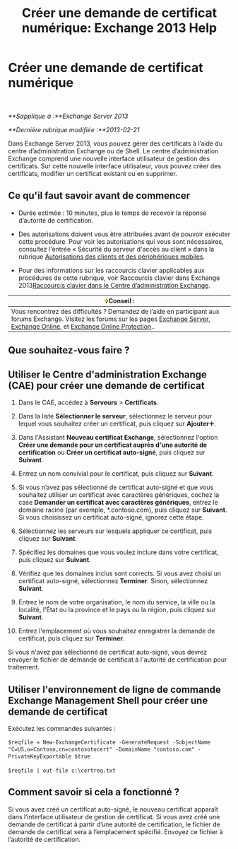 ﻿---
title: 'Créer une demande de certificat numérique: Exchange 2013 Help'
TOCTitle: Créer une demande de certificat numérique
ms:assetid: efb00de7-070b-46bf-a2fc-00d07ae085c1
ms:mtpsurl: https://technet.microsoft.com/fr-fr/library/Bb125165(v=EXCHG.150)
ms:contentKeyID: 52063032
ms.date: 04/24/2018
mtps_version: v=EXCHG.150
ms.translationtype: HT
---

# Créer une demande de certificat numérique

 

_**Sapplique à :**Exchange Server 2013_

_**Dernière rubrique modifiée :**2013-02-21_

Dans Exchange Server 2013, vous pouvez gérer des certificats à l’aide du centre d’administration Exchange ou de Shell. Le centre d’administration Exchange comprend une nouvelle interface utilisateur de gestion des certificats. Sur cette nouvelle interface utilisateur, vous pouvez créer des certificats, modifier un certificat existant ou en supprimer.

## Ce qu'il faut savoir avant de commencer

  - Durée estimée : 10 minutes, plus le temps de recevoir la réponse d’autorité de certification.

  - Des autorisations doivent vous être attribuées avant de pouvoir exécuter cette procédure. Pour voir les autorisations qui vous sont nécessaires, consultez l'entrée « Sécurité du serveur d'accès au client » dans la rubrique [Autorisations des clients et des périphériques mobiles](clients-and-mobile-devices-permissions-exchange-2013-help.md).

  - Pour des informations sur les raccourcis clavier applicables aux procédures de cette rubrique, voir Raccourcis clavier dans Exchange 2013[Raccourcis clavier dans le Centre d’administration Exchange](keyboard-shortcuts-in-the-exchange-admin-center-exchange-online-protection-help.md).

<table>
<thead>
<tr class="header">
<th><img src="images/Bb125224.tip(EXCHG.150).gif" title="Conseil" alt="Conseil" />Conseil :</th>
</tr>
</thead>
<tbody>
<tr class="odd">
<td>Vous rencontrez des difficultés ? Demandez de l’aide en participant aux forums Exchange. Visitez les forums sur les pages <a href="https://go.microsoft.com/fwlink/p/?linkid=60612">Exchange Server</a>, <a href="https://go.microsoft.com/fwlink/p/?linkid=267542">Exchange Online</a>, et <a href="https://go.microsoft.com/fwlink/p/?linkid=285351">Exchange Online Protection</a>..</td>
</tr>
</tbody>
</table>


## Que souhaitez-vous faire ?

## Utiliser le Centre d'administration Exchange (CAE) pour créer une demande de certificat

1.  Dans le CAE, accédez à **Serveurs** \> **Certificats**.

2.  Dans la liste **Sélectionner le serveur**, sélectionnez le serveur pour lequel vous souhaitez créer un certificat, puis cliquez sur **Ajouter**![Icône Ajouter](images/JJ218640.c1e75329-d6d7-4073-a27d-498590bbb558(EXCHG.150).gif "Icône Ajouter").

3.  Dans l'Assistant **Nouveau certificat Exchange**, sélectionnez l'option **Créer une demande pour un certificat auprès d'une autorité de certification** ou **Créer un certificat auto-signé**, puis cliquez sur **Suivant**.

4.  Entrez un nom convivial pour le certificat, puis cliquez sur **Suivant**.

5.  Si vous n’avez pas sélectionné de certificat auto-signé et que vous souhaitez utiliser un certificat avec caractères génériques, cochez la case **Demander un certificat avec caractères génériques**, entrez le domaine racine (par exemple, \*.contoso.com), puis cliquez sur **Suivant**. Si vous choisissez un certificat auto-signé, ignorez cette étape.

6.  Sélectionnez les serveurs sur lesquels appliquer ce certificat, puis cliquez sur **Suivant**.

7.  Spécifiez les domaines que vous voulez inclure dans votre certificat, puis cliquez sur **Suivant**.

8.  Vérifiez que les domaines inclus sont corrects. Si vous avez choisi un certificat auto-signé, sélectionnez **Terminer**. Sinon, sélectionnez **Suivant**.

9.  Entrez le nom de votre organisation, le nom du service, la ville ou la localité, l'État ou la province et le pays ou la région, puis cliquez sur **Suivant**.

10. Entrez l'emplacement où vous souhaitez enregistrer la demande de certificat, puis cliquez sur **Terminer**.

Si vous n'avez pas sélectionné de certificat auto-signé, vous devrez envoyer le fichier de demande de certificat à l'autorité de certification pour traitement.

## Utiliser l'environnement de ligne de commande Exchange Management Shell pour créer une demande de certificat

Exécutez les commandes suivantes :

    $reqfile = New-ExchangeCertificate -GenerateRequest -SubjectName "C=US,o=Contoso,cn=contosotocert" -DomainName "contoso.com" -PrivateKeyExportable $true

    $reqfile | out-file c:\certreq.txt

## Comment savoir si cela a fonctionné ?

Si vous avez créé un certificat auto-signé, le nouveau certificat apparaît dans l’interface utilisateur de gestion de certificat. Si vous avez créé une demande de certificat à partir d’une autorité de certification, le fichier de demande de certificat sera à l’emplacement spécifié. Envoyez ce fichier à l’autorité de certification.

